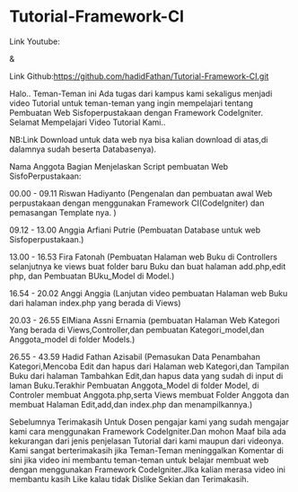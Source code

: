 # Tutorial-Framework-CI
Link Youtube:

&

Link Github:https://github.com/hadidFathan/Tutorial-Framework-CI.git

Halo.. Teman-Teman ini Ada tugas dari kampus kami sekaligus menjadi
video Tutorial untuk teman-teman yang ingin mempelajari tentang 
Pembuatan Web Sisfoperpustakaan dengan Framework CodeIgniter. Selamat Mempelajari Video Tutorial Kami..

NB:Link Download untuk data web nya bisa kalian download di atas,di dalamnya sudah beserta Databasenya).

Nama Anggota Bagian Menjelaskan Script pembuatan Web SisfoPerpustakaan:


00.00 - 09.11 Riswan Hadiyanto (Pengenalan dan pembuatan awal Web perpustakaan dengan menggunakan Framework CI(CodeIgniter) dan pemasangan Template nya. )

09.12 - 13.00 Anggia Arfiani Putrie (Pembuatan Database untuk web Sisfoperpustakaan.)

13.00 - 16.53 Fira Fatonah (Pembuatan Halaman web Buku di Controllers selanjutnya ke views buat folder baru Buku dan buat halaman add.php,edit php, dan Pembuatan BUku_Model di Model.)

16.54 - 20.02 Anggi Anggia (Lanjutan video pembuatan Halaman web Buku dari halaman index.php yang berada di Views)

20.03 - 26.55 ElMiana Assni Ernamia (pembuatan Halaman Web Kategori Yang berada di Views,Controller,dan pembuatan Kategori_model,dan Anggota_model di folder Models.)

26.55 - 43.59 Hadid Fathan Azisabil (Pemasukan Data Penambahan Kategori,Mencoba Edit dan hapus dari Halaman web Kategori,dan Tampilan Buku dari halaman Tambahkan Edit,dan hapus data yang sudah di input di laman Buku.Terakhir Pembuatan Anggota_Model di folder Model, di Controler membuat Anggota.php,serta Views membuat Folder Anggota dan membuat Halaman Edit,add,dan index.php dan menampilkannya.)


Sebelumnya Terimakasih Untuk Dosen pengajar kami yang sudah mengajar kami cara menggunakan Framework CodeIgniter.Dan mohon Maaf bila ada kekurangan dari jenis penjelasan Tutorial dari kami maupun dari videonya. Kami sangat berterimakasih jika Teman-Teman meninggalkan Komentar di sini jika video ini membantu teman-teman untuk belajar membuat web dengan menggunakan Framework CodeIgniter.JIka kalian merasa video ini membantu kasih Like kalau tidak Dislike Sekian dan Terimakasih.
